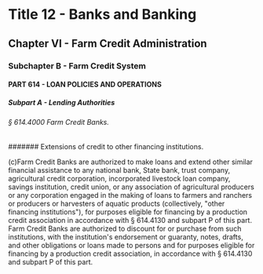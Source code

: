 
# Title 12 - Banks and Banking
## Chapter VI - Farm Credit Administration
### Subchapter B - Farm Credit System
#### PART 614 - LOAN POLICIES AND OPERATIONS
##### Subpart A - Lending Authorities
###### § 614.4000 Farm Credit Banks.
####### Extensions of credit to other financing institutions.

(c)Farm Credit Banks are authorized to make loans and extend other similar financial assistance to any national bank, State bank, trust company, agricultural credit corporation, incorporated livestock loan company, savings institution, credit union, or any association of agricultural producers or any corporation engaged in the making of loans to farmers and ranchers or producers or harvesters of aquatic products (collectively, "other financing institutions"), for purposes eligible for financing by a production credit association in accordance with § 614.4130 and subpart P of this part. Farm Credit Banks are authorized to discount for or purchase from such institutions, with the institution's endorsement or guaranty, notes, drafts, and other obligations or loans made to persons and for purposes eligible for financing by a production credit association, in accordance with § 614.4130 and subpart P of this part.
